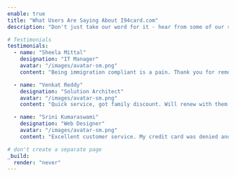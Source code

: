 ```yaml
---
enable: true
title: "What Users Are Saying About I94card.com"
description: "Don't just take our word for it - hear from some of our satisfied users!  Check out some of our testimonials below to see what others are saying about our service."

# Testimonials
testimonials:
  - name: "Sheela Mittal"
    designation: "IT Manager"
    avatar: "/images/avatar-sm.png"
    content: "Being immigration compliant is a pain. Thank you for removing one area of pain from my life. Ordered it for all my family members."

  - name: "Venkat Reddy"
    designation: "Solution Architect"
    avatar: "/images/avatar-sm.png"
    content: "Quick service, got family discount. Will renew with them again for my next extension. Wish I had found it sooner."

  - name: "Srini Kumaraswami"
    designation: "Web Designer"
    avatar: "/images/avatar-sm.png"
    content: "Excellent customer service. My credit card was denied and I was able to speak directly to the Owner. Love the fact this is run by an Immigrant themselves."

# don't create a separate page
_build:
  render: "never"
---
```


